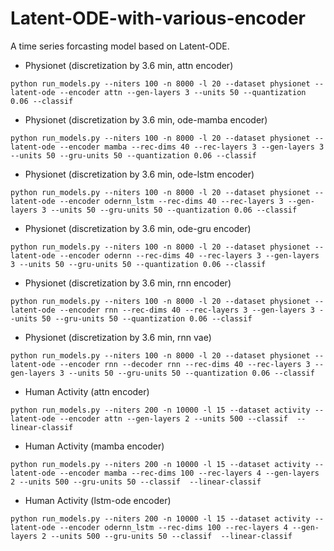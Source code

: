 # Latent-ODE-with-various-encoder
A time series forcasting model based on Latent-ODE.

* Physionet (discretization by 3.6 min, attn encoder)
```
python run_models.py --niters 100 -n 8000 -l 20 --dataset physionet --latent-ode --encoder attn --gen-layers 3 --units 50 --quantization 0.06 --classif
```

* Physionet (discretization by 3.6 min, ode-mamba encoder)
```
python run_models.py --niters 100 -n 8000 -l 20 --dataset physionet --latent-ode --encoder mamba --rec-dims 40 --rec-layers 3 --gen-layers 3 --units 50 --gru-units 50 --quantization 0.06 --classif
```

* Physionet (discretization by 3.6 min, ode-lstm encoder)
```
python run_models.py --niters 100 -n 8000 -l 20 --dataset physionet --latent-ode --encoder odernn_lstm --rec-dims 40 --rec-layers 3 --gen-layers 3 --units 50 --gru-units 50 --quantization 0.06 --classif
```

* Physionet (discretization by 3.6 min, ode-gru encoder)
```
python run_models.py --niters 100 -n 8000 -l 20 --dataset physionet --latent-ode --encoder odernn --rec-dims 40 --rec-layers 3 --gen-layers 3 --units 50 --gru-units 50 --quantization 0.06 --classif
```

* Physionet (discretization by 3.6 min, rnn encoder)
```
python run_models.py --niters 100 -n 8000 -l 20 --dataset physionet --latent-ode --encoder rnn --rec-dims 40 --rec-layers 3 --gen-layers 3 --units 50 --gru-units 50 --quantization 0.06 --classif
```

* Physionet (discretization by 3.6 min, rnn vae)
```
python run_models.py --niters 100 -n 8000 -l 20 --dataset physionet --latent-ode --encoder rnn --decoder rnn --rec-dims 40 --rec-layers 3 --gen-layers 3 --units 50 --gru-units 50 --quantization 0.06 --classif
```




* Human Activity (attn encoder)
```
python run_models.py --niters 200 -n 10000 -l 15 --dataset activity --latent-ode --encoder attn --gen-layers 2 --units 500 --classif  --linear-classif

```

* Human Activity (mamba encoder)
```
python run_models.py --niters 200 -n 10000 -l 15 --dataset activity --latent-ode --encoder mamba --rec-dims 100 --rec-layers 4 --gen-layers 2 --units 500 --gru-units 50 --classif  --linear-classif
```

* Human Activity (lstm-ode encoder)
```
python run_models.py --niters 200 -n 10000 -l 15 --dataset activity --latent-ode --encoder odernn_lstm --rec-dims 100 --rec-layers 4 --gen-layers 2 --units 500 --gru-units 50 --classif  --linear-classif
```
